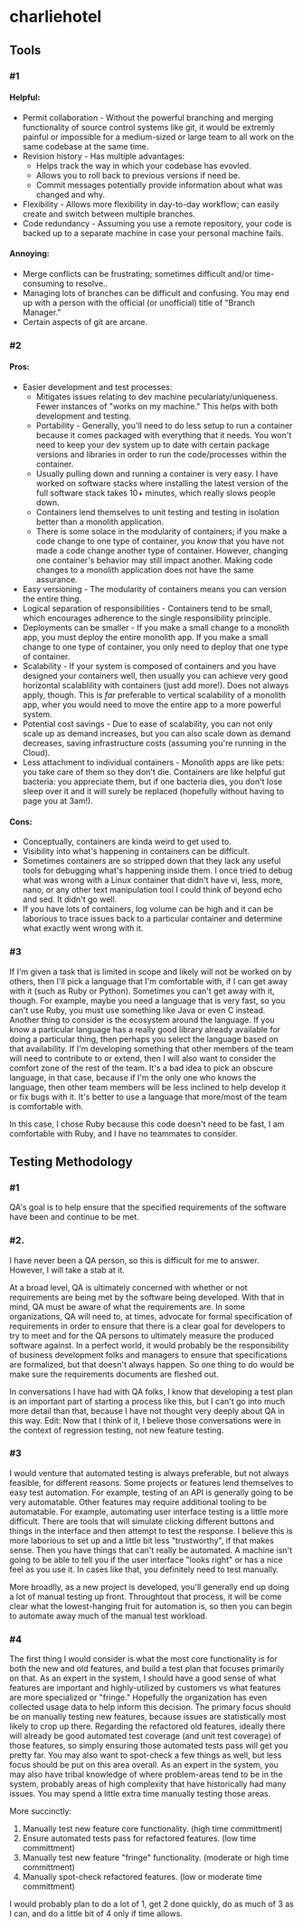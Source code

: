 # charliehotel
## Tools
### #1
#### Helpful:
- Permit collaboration - Without the powerful branching and merging functionality of source control systems like git, it would be extremly painful or impossible for a medium-sized or large team to all work on the same codebase at the same time.
- Revision history - Has multiple advantages:
  - Helps track the way in which your codebase has evovled.
  - Allows you to roll back to previous versions if need be.
  - Commit messages potentially provide information about what was changed and why.
- Flexibility - Allows more flexibility in day-to-day workflow; can easily create and switch between multiple branches.
- Code redundancy - Assuming you use a remote repository, your code is backed up to a separate machine in case your personal machine fails.

#### Annoying:
- Merge conflicts can be frustrating; sometimes difficult and/or time-consuming to resolve..
- Managing lots of branches can be difficult and confusing. You may end up with a person with the official (or unofficial) title of "Branch Manager."
- Certain aspects of git are arcane.

### #2
#### Pros:
- Easier development and test processes:
  - Mitigates issues relating to dev machine peculariaty/uniqueness. Fewer instances of "works on my machine." This helps with both development and testing.
  - Portability - Generally, you'll need to do less setup to run a container because it comes packaged with everything that it needs. You won't need to keep your dev system up to date with certain package versions and libraries in order to run the code/processes within the container.
  - Usually pulling down and running a container is very easy. I have worked on software stacks where installing the latest version of the full software stack takes 10+ minutes, which really slows people down.
  - Containers lend themselves to unit testing and testing in isolation better than a monolith application.
  - There is some solace in the modularity of containers; if you make a code change to one type of container, you *know* that you have not made a code change another type of container. However, changing one container's behavior may still impact another. Making code changes to a monolith application does not have the same assurance.
- Easy versioning - The modularity of containers means you can version the entire thing.
- Logical separation of responsibilities - Containers tend to be small, which encourages adherence to the single responsibility principle. 
- Deployments can be smaller - If you make a small change to a monolith app, you must deploy the entire monolith app. If you make a small change to one type of container, you only need to deploy that one type of container. 
- Scalability - If your system is composed of containers and you have designed your containers well, then usually you can achieve very good horizontal scalablility with containers (just add more!). Does not always apply, though. This is *far* preferable to vertical scalability of a monolith app, wher you would need to move the entire app to a more powerful system.
- Potential cost savings - Due to ease of scalability, you can not only scale up as demand increases, but you can also scale down as demand decreases, saving infrastructure costs (assuming you're running in the Cloud).
- Less attachment to individual containers - Monolith apps are like pets: you take care of them so they don't die. Containers are like helpful gut bacteria: you appreciate them, but if one bacteria dies, you don't lose sleep over it and it will surely be replaced (hopefully without having to page you at 3am!).

#### Cons:
- Conceptually, containers are kinda weird to get used to.
- Visibility into what's happening in containers can be difficult.
- Sometimes containers are so stripped down that they lack any useful tools for debugging what's happening inside them. I once tried to debug what was wrong with a Linux container that didn't have vi, less, more, nano, or any other text manipulation tool I could think of beyond echo and sed. It didn't go well.
- If you have lots of containers, log volume can be high and it can be laborious to trace issues back to a particular container and determine what exactly went wrong with it.

### #3
If I'm given a task that is limited in scope and likely will not be worked on by others, then I'll pick a language that I'm comfortable with, if I can get away with it (such as Ruby or Python). Sometimes you can't get away with it, though. For example, maybe you need a language that is very fast, so you can't use Ruby, you must use something like Java or even C instead. Another thing to consider is the ecosystem around the language. If you know a particular language has a really good library already available for doing a particular thing, then perhaps you select the language based on that availability. If I'm developing something that other members of the team will need to contribute to or extend, then I will also want to consider the comfort zone of the rest of the team. It's a bad idea to pick an obscure language, in that case, because if I'm the only one who knows the language, then other team members will be less inclined to help develop it or fix bugs with it. It's better to use a language that more/most of the team is comfortable with.

In this case, I chose Ruby because this code doesn't need to be fast, I am comfortable with Ruby, and I have no teammates to consider.

## Testing Methodology
### #1
QA's goal is to help ensure that the specified requirements of the software have been and continue to be met.

### #2. 
I have never been a QA person, so this is difficult for me to answer. However, I will take a stab at it. 

At a broad level, QA is ultimately concerned with whether or not requirements are being met by the software being developed. With that in mind, QA must be aware of what the requirements are. In some organizations, QA will need to, at times, advocate for formal specification of requirements in order to ensure that there is a clear goal for developers to try to meet and for the QA persons to ultimately measure the produced software against. In a perfect world, it would probably be the responsibility of business development folks and managers to ensure that specifications are formalized, but that doesn't always happen. So one thing to do would be make sure the requirements documents are fleshed out.

In conversations I have had with QA folks, I know that developing a test plan is an important part of starting a process like this, but I can't go into much more detail than that, because I have not thought very deeply about QA in this way. Edit: Now that I think of it, I believe those conversations were in the context of regression testing, not new feature testing.

### #3
I would venture that automated testing is always preferable, but not always feasible, for different reasons. Some projects or features lend themselves to easy test automation. For example, testing of an API is generally going to be very automatable. Other features may require additional tooling to be automatable. For example, automating user interface testing is a little more difficult. There are tools that will simulate clicking different buttons and things in the interface and then attempt to test the response. I believe this is more laborious to set up and a little bit less "trustworthy", if that makes sense. Then you have things that can't really be automated. A machine isn't going to be able to tell you if the user interface "looks right" or has a nice feel as you use it. In cases like that, you definitely need to test manually.

More broadlly, as a new project is developed, you'll generally end up doing a lot of manual testing up front. Throughtout that process, it will be come clear what the lowest-hanging fruit for automation is, so then you can begin to automate away much of the manual test workload.

### #4
The first thing I would consider is what the most core functionality is for both the new and old features, and build a test plan that focuses primarily on that. As an expert in the system, I should have a good sense of what features are important and highly-utilized by customers vs what features are more specialized or "fringe." Hopefully the organization has even collected usage data to help inform this decision. The primary focus should be on manually testing new features, because issues are statistically most likely to crop up there. Regarding the refactored old features, ideally there will already be good automated test coverage (and unit test coverage) of those features, so simply ensuring those automated tests pass will get you pretty far. You may also want to spot-check a few things as well, but less focus should be put on this area overall. As an expert in the system, you may also have tribal knowledge of where problem-areas tend to be in the system, probably areas of high complexity that have historically had many issues. You may spend a little extra time manually testing those areas.

More succinctly:
1. Manually test new feature core functionality. (high time committment)
2. Ensure automated tests pass for refactored features. (low time committment)
3. Manually test new feature "fringe" functionality. (moderate or high time committment)
4. Manually spot-check refactored features. (low or moderate time committment)

I would probably plan to do a lot of 1, get 2 done quickly, do as much of 3 as I can, and do a little bit of 4 only if time allows.
